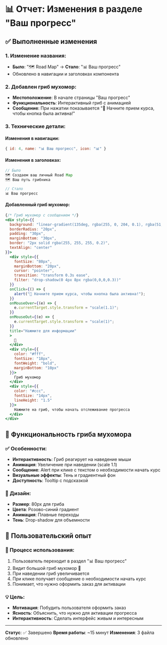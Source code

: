 # 📊 Отчет: Изменения в разделе "Ваш прогресс"

## ✅ Выполненные изменения

### 1. **Изменение названия:**
- **Было**: "🗺️ Road Map" → **Стало**: "📊 Ваш прогресс"
- Обновлено в навигации и заголовках компонента

### 2. **Добавлен гриб мухомор:**
- **Местоположение**: В начале страницы "Ваш прогресс"
- **Функциональность**: Интерактивный гриб с анимацией
- **Сообщение**: При нажатии показывается "🍄 Начните прием курса, чтобы кнопка была активна!"

### 3. **Технические детали:**

#### Изменения в навигации:
```jsx
{ id: 4, name: "📊 Ваш прогресс", icon: "📊" }
```

#### Изменения в заголовках:
```jsx
// Было
🗺️ Создаем ваш личный Road Map
🗺️ Ваш путь грибника

// Стало  
📊 Ваш прогресс
```

#### Добавленный гриб мухомор:
```jsx
{/* Гриб мухомор с сообщением */}
<div style={{
  background: "linear-gradient(135deg, rgba(255, 0, 204, 0.1), rgba(51, 51, 255, 0.1))",
  borderRadius: "20px",
  padding: "30px",
  marginBottom: "30px",
  border: "2px solid rgba(255, 255, 255, 0.2)",
  textAlign: "center"
}}>
  <div style={{
    fontSize: "80px",
    marginBottom: "20px",
    cursor: "pointer",
    transition: "transform 0.3s ease",
    filter: "drop-shadow(0 4px 8px rgba(0,0,0,0.3))"
  }}
  onClick={() => {
    alert("🍄 Начните прием курса, чтобы кнопка была активна!");
  }}
  onMouseOver={(e) => {
    e.currentTarget.style.transform = "scale(1.1)";
  }}
  onMouseOut={(e) => {
    e.currentTarget.style.transform = "scale(1)";
  }}
  title="Нажмите для информации"
  >
    🍄
  </div>
  <div style={{
    color: "#fff",
    fontSize: "18px",
    fontWeight: "bold",
    marginBottom: "10px"
  }}>
    Гриб мухомор
  </div>
  <div style={{
    color: "#ccc",
    fontSize: "14px",
    lineHeight: "1.5"
  }}>
    Нажмите на гриб, чтобы начать отслеживание прогресса
  </div>
</div>
```

## 🎯 Функциональность гриба мухомора

### ✅ Особенности:
- **Интерактивность**: Гриб реагирует на наведение мыши
- **Анимация**: Увеличение при наведении (scale 1.1)
- **Сообщение**: Alert при клике с текстом о необходимости начать курс
- **Визуальные эффекты**: Тень и градиентный фон
- **Доступность**: Tooltip с подсказкой

### 🎨 Дизайн:
- **Размер**: 80px для гриба
- **Цвета**: Розово-синий градиент
- **Анимация**: Плавные переходы
- **Тень**: Drop-shadow для объемности

## 📱 Пользовательский опыт

### 🔄 Процесс использования:
1. Пользователь переходит в раздел "📊 Ваш прогресс"
2. Видит большой гриб мухомор 🍄
3. При наведении гриб увеличивается
4. При клике получает сообщение о необходимости начать курс
5. Понимает, что нужно оформить заказ для активации

### 💡 Цель:
- **Мотивация**: Побудить пользователя оформить заказ
- **Ясность**: Объяснить, что нужно для активации прогресса
- **Интерактивность**: Сделать интерфейс живым и интересным

---

**Статус**: ✅ Завершено
**Время работы**: ~15 минут
**Изменения**: 3 файла обновлено 